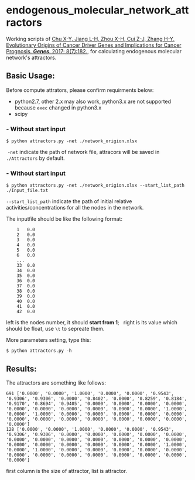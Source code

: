 # endogenous_molecular_network_attractors
Working scripts of [Chu X-Y, Jiang L-H, Zhou X-H, Cui Z-J, Zhang H-Y. Evolutionary Origins of Cancer Driver Genes and Implications for Cancer Prognosis. ***Genes***. 2017; 8(7):182.](http://www.mdpi.com/2073-4425/8/7/182), for calculating endogenous molecular network's attractors.
  
Basic Usage:
---
Before compute attrators, please confirm requirments below:
- python2.7, other 2.x may also work, python3.x are not supported because `exec` changed in python3.x
- scipy

###  - **Without start input**

  ```shell
  $ python attractors.py -net ./network_origion.xlsx
  ```      
  `-net` indicate the path of network file, attracors will be saved in `./Attractors` by default.
  
###  - **Without start input**

  ```shell
  $ python attractors.py -net ./network_origion.xlsx --start_list_path ./Input_file.txt
  ```      
  `--start_list_path` indicate the path of initial relative activities/concentrations for all the nodes in the network.
  
  The inputfile should be like the following format:
  >
        1	0.0
        2	0.0
        3	0.0
        4	0.0
        5	0.0
        6	0.0
        ...
        33	0.0
        34	0.0
        35	0.0
        36	0.0
        37	0.0
        38	0.0
        39	0.0
        40	0.0
        41	0.0
        42	0.0
        
   left is the nodes number, it should **start from 1**;
   right is its value which should be float, use `\t` to sepreate them.
   
More parameters setting, type this:

```shell
$ python attractors.py -h
```

Results:
---
  The attractors are something like follows:
  >

    691	['0.0000', '0.0000', '1.0000', '0.0000', '0.0000', '0.9543', '0.9306', '0.9306', '0.0000', '0.8402', '0.0000', '0.8259', '0.8184', '0.9170', '0.8694', '0.9405', '0.0000', '0.0000', '0.0000', '0.0000', '0.0000', '0.0000', '0.0000', '0.0000', '0.0000', '0.0000', '1.0000', '0.0000', '1.0000', '0.0000', '0.0000', '0.0000', '0.0000', '0.0000', '0.0000', '0.0000', '0.0000', '0.0000', '0.0000', '0.0000', '0.0000', '0.0000']
    128	['0.0000', '0.0000', '1.0000', '0.0000', '0.0000', '0.9543', '0.9306', '0.9306', '0.0000', '0.0000', '0.0000', '0.0000', '0.0000', '0.0000', '0.0000', '0.0000', '0.0000', '0.0000', '0.0000', '0.0000', '0.0000', '0.0000', '0.0000', '0.0000', '0.0000', '0.0000', '1.0000', '0.0000', '1.0000', '0.0000', '0.0000', '0.0000', '0.0000', '0.0000', '0.0000', '0.0000', '0.0000', '0.0000', '0.0000', '0.0000', '0.0000', '0.0000']   

  first column is the size of attractor, list is attractor.
  


